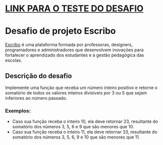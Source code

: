 # [LINK PARA O TESTE DO DESAFIO](https://danielchavesfa.github.io/desafio-escribo/)

# Desafio de projeto Escribo

[Escribo](https://escribo.com/) é uma plataforma formada por professoras, designers, programadores e administradores que desenvolvem inovações para fortalecer o aprendizado dos estudantes e a gestão pedagógica das escolas.

## Descrição do desafio
Implemente uma função que receba um número inteiro positivo e retorne o somatório de todos os valores inteiros divisíveis por 3 ou 5 que sejam inferiores ao número passado.

### Exemplos:

 - Caso sua função receba o inteiro 10, ela deve retornar 23, resultante do somatório dos números 3, 5, 6 e 9 que são menores que 10.
 - Caso sua função receba o inteiro 11, ela deve retornar 33, resultante do somatório dos números 3, 5, 6, 9 e 10 que são menores que 11.